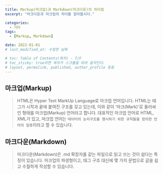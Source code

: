 ```yaml
---
title: Markup(마크업)과 Markdown(마크다운)의 차이점
excerpt: "마크다운과 마크업의 차이를 알아봅시다."

categories: 
  - 기타
tags: 
  - [Markup, Markdown]

date: 2022-01-01
# last_modified_at: 수정한 날짜

# toc: Table of Contents(목차) - T/F
# toc_sticky: true라면 목차가 스크롤을 따라 움직인다.
# layout, permalink, published, author_profile 등등
---
```

## 마크업(Markup)
> HTML은 Hyper Text MarkUp Language로 마크업 언어입니다. HTML는 태그가 시작과 끝에 붙여진 구조를 갖고 있는데, 이와 같이 '마크(Mark)'로 둘러싸인 형태를 마크업(Markup) 언어라고 합니다. 대표적인 마크업 언어로 HTML, XML가 있고, 마크업 언어는 `데이터의 논리구조를 명시하기 위한 규칙들을 정의한 언어의 일종`이라고 할 수 있습니다.

## 마크다운(Markdown)
> 마크다운(Markdown)은 .md 확장자를 같는 파일으로 읽고 쓰는 것이 쉽다는 특징이 있습니다. 마크업의 파생형이고, 태그 구조 대신에 몇 가지 문법으로 글을 쉽고 수월하게 작성할 수 있습니다.

